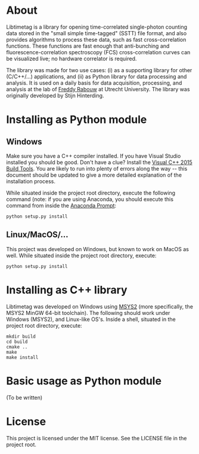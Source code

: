 # About
Libtimetag is a library for opening time-correlated single-photon counting data stored in the "small simple time-tagged" (SSTT) file format, and also provides algorithms to process these data, such as fast cross-correlation functions. These functions are fast enough that anti-bunching and fluorescence-correlation spectroscopy (FCS) cross-correlation curves can be visualized live; no hardware correlator is required.

The library was made for two use cases: (i) as a supporting library for other (C/C++/...) applications, and (ii) as Python library for data processing and analysis. It is used on a daily basis for data acquisition, processing, and analysis at the lab of [Freddy Rabouw](https://www.uu.nl/medewerkers/FTRabouw) at Utrecht University. The library was originally developed by Stijn Hinterding.


# Installing as Python module
## Windows
Make sure you have a C++ compiler installed. If you have Visual Studio installed you should be good. Don't have a clue? Install the [Visual C++ 2015 Build Tools](http://go.microsoft.com/fwlink/?LinkId=691126&fixForIE=.exe). You are likely to run into plenty of errors along the way -- this document should be updated to give a more detailed explanation of the installation process.

While situated inside the project root directory, execute the following command (note: if you are using Anaconda, you should execute this command from inside the [Anaconda Prompt](https://docs.anaconda.com/anaconda/user-guide/getting-started/):

	python setup.py install

## Linux/MacOS/...
This project was developed on Windows, but known to work on MacOS as well.
While situated inside the project root directory, execute:

	python setup.py install

# Installing as C++ library
Libtimetag was developed on Windows using [MSYS2](www.msys2.org) (more specifically, the MSYS2 MinGW 64-bit toolchain). The following should work under Windows (MSYS2), and Linux-like OS's. Inside a shell, situated in the project root directory, execute:

	mkdir build
	cd build
	cmake ..
	make
	make install

# Basic usage as Python module
(To be written)

# License
This project is licensed under the MIT license. See the LICENSE file in the project root.

